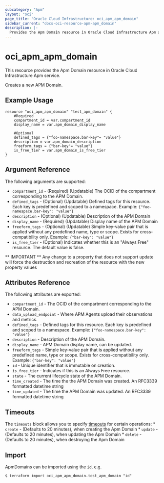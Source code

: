 ```yaml
---
subcategory: "Apm"
layout: "oci"
page_title: "Oracle Cloud Infrastructure: oci_apm_apm_domain"
sidebar_current: "docs-oci-resource-apm-apm_domain"
description: |-
  Provides the Apm Domain resource in Oracle Cloud Infrastructure Apm service
---
```


# oci_apm_apm_domain
This resource provides the Apm Domain resource in Oracle Cloud Infrastructure Apm service.

Creates a new APM Domain.


## Example Usage

```hcl
resource "oci_apm_apm_domain" "test_apm_domain" {
	#Required
	compartment_id = var.compartment_id
	display_name = var.apm_domain_display_name

	#Optional
	defined_tags = {"foo-namespace.bar-key"= "value"}
	description = var.apm_domain_description
	freeform_tags = {"bar-key"= "value"}
	is_free_tier = var.apm_domain_is_free_tier
}
```

## Argument Reference

The following arguments are supported:

* `compartment_id` - (Required) (Updatable) The OCID of the compartment corresponding to the APM Domain.
* `defined_tags` - (Optional) (Updatable) Defined tags for this resource. Each key is predefined and scoped to a namespace. Example: `{"foo-namespace.bar-key": "value"}` 
* `description` - (Optional) (Updatable) Description of the APM Domain
* `display_name` - (Required) (Updatable) Display name of the APM Domain
* `freeform_tags` - (Optional) (Updatable) Simple key-value pair that is applied without any predefined name, type or scope. Exists for cross-compatibility only. Example: `{"bar-key": "value"}` 
* `is_free_tier` - (Optional) Indicates whether this is an "Always Free" resource. The default value is false.


** IMPORTANT **
Any change to a property that does not support update will force the destruction and recreation of the resource with the new property values

## Attributes Reference

The following attributes are exported:

* `compartment_id` - The OCID of the compartment corresponding to the APM Domain.
* `data_upload_endpoint` - Where APM Agents upload their observations and metrics.
* `defined_tags` - Defined tags for this resource. Each key is predefined and scoped to a namespace. Example: `{"foo-namespace.bar-key": "value"}` 
* `description` - Description of the APM Domain.
* `display_name` - APM Domain display name, can be updated.
* `freeform_tags` - Simple key-value pair that is applied without any predefined name, type or scope. Exists for cross-compatibility only. Example: `{"bar-key": "value"}` 
* `id` - Unique identifier that is immutable on creation.
* `is_free_tier` - Indicates if this is an Always Free resource.
* `state` - The current lifecycle state of the APM Domain.
* `time_created` - The time the the APM Domain was created. An RFC3339 formatted datetime string
* `time_updated` - The time the APM Domain was updated. An RFC3339 formatted datetime string

## Timeouts

The `timeouts` block allows you to specify [timeouts](https://registry.terraform.io/providers/hashicorp/oci/latest/docs/guides/changing_timeouts) for certain operations:
	* `create` - (Defaults to 20 minutes), when creating the Apm Domain
	* `update` - (Defaults to 20 minutes), when updating the Apm Domain
	* `delete` - (Defaults to 20 minutes), when destroying the Apm Domain


## Import

ApmDomains can be imported using the `id`, e.g.

```
$ terraform import oci_apm_apm_domain.test_apm_domain "id"
```

